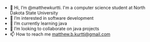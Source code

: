 - 👋 Hi, I’m @matthewkurtti. I'm a computer science student at North Dakota State University
- 👀 I’m interested in software development
- 🌱 I’m currently learning java
- 💞️ I’m looking to collaborate on java projects
- 📫 How to reach me matthew.b.kurtti@gmail.com

<!---
matthewkurtti/matthewkurtti is a ✨ special ✨ repository because its `README.md` (this file) appears on your GitHub profile.
You can click the Preview link to take a look at your changes.
--->
